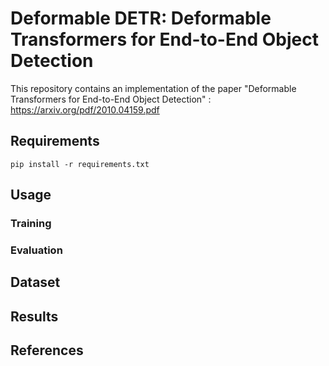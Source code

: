 


# Deformable DETR: Deformable Transformers for End-to-End Object Detection


This repository contains an implementation of the paper "Deformable Transformers for End-to-End Object Detection" : https://arxiv.org/pdf/2010.04159.pdf 


## Requirements

`pip install -r requirements.txt`

## Usage 

### Training



### Evaluation



## Dataset 



## Results



## References
